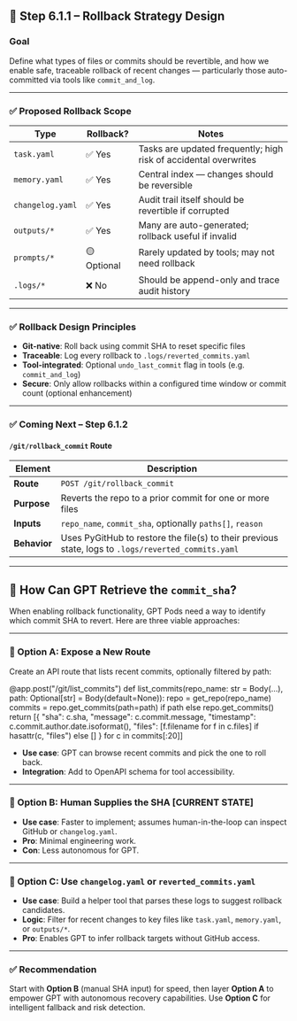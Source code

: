 ## 🎯 Step 6.1.1 – Rollback Strategy Design

### Goal
Define what types of files or commits should be revertible, and how we enable safe, traceable rollback of recent changes — particularly those auto-committed via tools like `commit_and_log`.

---

### ✅ Proposed Rollback Scope

| Type           | Rollback? | Notes                                                  |
|----------------|-----------|--------------------------------------------------------|
| `task.yaml`    | ✅ Yes    | Tasks are updated frequently; high risk of accidental overwrites |
| `memory.yaml`  | ✅ Yes    | Central index — changes should be reversible           |
| `changelog.yaml`| ✅ Yes   | Audit trail itself should be revertible if corrupted   |
| `outputs/*`    | ✅ Yes    | Many are auto-generated; rollback useful if invalid    |
| `prompts/*`    | 🟡 Optional | Rarely updated by tools; may not need rollback         |
| `.logs/*`      | ❌ No     | Should be append-only and trace audit history          |

---

### ✅ Rollback Design Principles

- **Git-native**: Roll back using commit SHA to reset specific files
- **Traceable**: Log every rollback to `.logs/reverted_commits.yaml`
- **Tool-integrated**: Optional `undo_last_commit` flag in tools (e.g. `commit_and_log`)
- **Secure**: Only allow rollbacks within a configured time window or commit count (optional enhancement)

---

### ✅ Coming Next – Step 6.1.2

#### `/git/rollback_commit` Route

| Element      | Description |
|--------------|-------------|
| **Route**    | `POST /git/rollback_commit` |
| **Purpose**  | Reverts the repo to a prior commit for one or more files |
| **Inputs**   | `repo_name`, `commit_sha`, optionally `paths[]`, `reason` |
| **Behavior** | Uses PyGitHub to restore the file(s) to their previous state, logs to `.logs/reverted_commits.yaml` |

---

## 🧠 How Can GPT Retrieve the `commit_sha`?

When enabling rollback functionality, GPT Pods need a way to identify which commit SHA to revert. Here are three viable approaches:

---

### 🔹 Option A: Expose a New Route

Create an API route that lists recent commits, optionally filtered by path:

@app.post("/git/list_commits")
def list_commits(repo_name: str = Body(...), path: Optional[str] = Body(default=None)):
    repo = get_repo(repo_name)
    commits = repo.get_commits(path=path) if path else repo.get_commits()
    return [{
        "sha": c.sha,
        "message": c.commit.message,
        "timestamp": c.commit.author.date.isoformat(),
        "files": [f.filename for f in c.files] if hasattr(c, "files") else []
    } for c in commits[:20]]

- **Use case**: GPT can browse recent commits and pick the one to roll back.
- **Integration**: Add to OpenAPI schema for tool accessibility.

---

### 🔹 Option B: Human Supplies the SHA  [CURRENT STATE]

- **Use case**: Faster to implement; assumes human-in-the-loop can inspect GitHub or `changelog.yaml`.
- **Pro**: Minimal engineering work.
- **Con**: Less autonomous for GPT.

---

### 🔹 Option C: Use `changelog.yaml` or `reverted_commits.yaml`

- **Use case**: Build a helper tool that parses these logs to suggest rollback candidates.
- **Logic**: Filter for recent changes to key files like `task.yaml`, `memory.yaml`, or `outputs/*`.
- **Pro**: Enables GPT to infer rollback targets without GitHub access.

---

### ✅ Recommendation

Start with **Option B** (manual SHA input) for speed, then layer **Option A** to empower GPT with autonomous recovery capabilities. Use **Option C** for intelligent fallback and risk detection.
